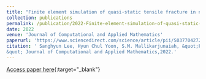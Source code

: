 ```yaml
---
title: "Finite element simulation of quasi-static tensile fracture in nonlinear strain-limiting solids with the phase-field approach"
collection: publications
permalink: /publication/2022-Finite-element-simulation-of-quasi-static-tensile-fracture-in-nonlinear-strain-limiting-solids-with-the-phase-field-approach
date: 2022
venue: 'Journal of Computational and Applied Mathematics'
paperurl: 'https://www.sciencedirect.com/science/article/pii/S037704272100337X'
citation: ' Sanghyun Lee, Hyun Chul Yoon, S.M. Mallikarjunaiah, &quot;Finite element simulation of quasi-static tensile fracture in nonlinear strain-limiting solids with the phase-field approach,
&quot; Journal of Computational and Applied Mathematics,2022.'
---
```


[Access paper here](https://www.sciencedirect.com/science/article/pii/S037704272100337X){:target="_blank"}
